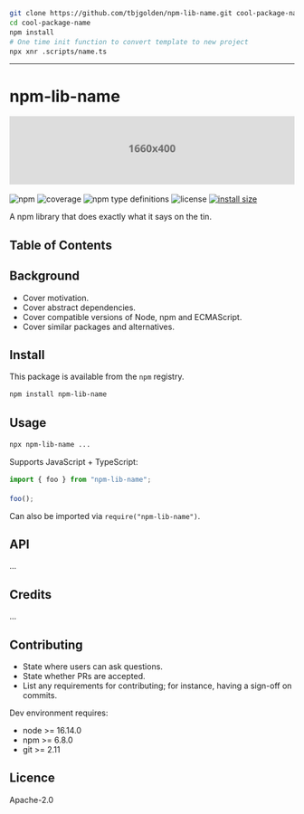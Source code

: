 ```sh
git clone https://github.com/tbjgolden/npm-lib-name.git cool-package-name
cd cool-package-name
npm install
# One time init function to convert template to new project
npx xnr .scripts/name.ts
```

---

# npm-lib-name

![banner](banner.svg)

![npm](https://img.shields.io/npm/v/npm-lib-name)
![coverage](https://img.shields.io/badge/dynamic/json?url=https%3A%2F%2Fraw.githubusercontent.com%2Ftbjgolden%2Fnpm-lib-name%2Fmain%2Fcoverage.json&label=coverage&query=$.total.lines.pct&color=brightgreen&suffix=%25)
![npm type definitions](https://img.shields.io/npm/types/npm-lib-name)
![license](https://img.shields.io/npm/l/npm-lib-name)
[![install size](https://packagephobia.com/badge?p=npm-lib-name)](https://packagephobia.com/result?p=npm-lib-name)

A npm library that does exactly what it says on the tin.

## Table of Contents

## Background

- Cover motivation.
- Cover abstract dependencies.
- Cover compatible versions of Node, npm and ECMAScript.
- Cover similar packages and alternatives.

## Install

This package is available from the `npm` registry.

```sh
npm install npm-lib-name
```

## Usage

```sh
npx npm-lib-name ...
```

Supports JavaScript + TypeScript:

```ts
import { foo } from "npm-lib-name";

foo();
```

Can also be imported via `require("npm-lib-name")`.

## API

...

## Credits

...

## Contributing

- State where users can ask questions.
- State whether PRs are accepted.
- List any requirements for contributing; for instance, having a sign-off on commits.

Dev environment requires:

- node >= 16.14.0
- npm >= 6.8.0
- git >= 2.11

## Licence

Apache-2.0
